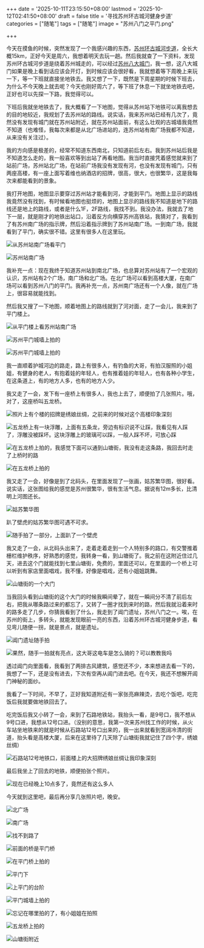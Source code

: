 +++
date = '2025-10-11T23:15:50+08:00'
lastmod = '2025-10-12T02:41:50+08:00'
draft = false
title = '寻找苏州环古城河健身步道'
categories = ["随笔"]
tags = ["随笔"]
image = "苏州八门之平门.png"

+++



今天在摸鱼的时候，突然发现了一个我感兴趣的东西，[苏州环古城河步道](https://www.lipk.org/)，全长大概15km，正好今天是周六，我想着明天去玩一趟。然后我就查了一下资料，发现苏州环古城河步道是绕着苏州城走的，可以经过[苏州八大城门](https://baike.baidu.com/item/%E8%8B%8F%E5%B7%9E%E5%8F%A4%E5%9F%8E%E5%85%AB%E9%97%A8/5239420)，我一想，这八大城门如果是晚上看到话应该会开灯，到时候应该会很好看，我就想着等下周晚上来玩一下，等一下班就直接坐地铁去。我又想了一下，既然是下周星期的时候下班去，为什么不今天晚上就去呢？今天也刚好周六了，等下班了休息一下就坐地铁去吧，正好也可以先探一下路，我觉得可以。

下班后我就坐地铁去了，我大概看了一下地图，觉得从苏州站下地铁可以离我想去的目的地较近，我规划了去苏州站的路线。说实话，我来苏州站已经有几次了，竟然没有发现有城门就在苏州站附近，就在苏州站面前，有这么壮观的古城墙我竟然不知道（也难怪，我每次来都是从北广场进站的，连苏州站有南广场我都不知道，从来没有关注过）。

我的方向感是极差的，经常不知道东西南北，只知道前后左右。我到苏州站后我是不知道怎么走的，我一般喜欢等到出站了再看地图。我当时直接凭着感觉就来到了站前广场，苏州站北广场，在站前广场我没有发现有河，也没有发现有城门，只有两座高楼，有一座上面写着维也纳酒店的招牌，很高，很大，也很繁华，这是我每次来都能看到的景象。

我打开地图，地图显示要穿过苏州站才能看到河，才能到平门。地图上显示的路线我竟然没有找到，有时候看地图也挺烦的，地图上显示的路线我不知道是地下的路线还是地上的路线，或者是什么1F，2F路线，我找不到。我没办法，我就去了地下一层，就是刚才的地铁出站口，沿着反方向横穿苏州高铁站，我猜对了，我看到了有苏州南广场的指示牌，然后沿着指示牌到了苏州站南广场。一到南广场，我就看到了平门，确实很不错。这里有很多人在这里玩。

![从苏州站南广场看平门](static/从苏州站南广场看平门.png)

![苏州站南广场](static/苏州站南广场.png)

我补充一点：现在我终于知道苏州站到南北广场，也总算对苏州站有了一个宏观的认识，苏州站有2个广场，南广场和北广场。在北广场可以看到高楼大厦，在南广场可以看到苏州八门的平门。我再补充一点，苏州南广场还有一个人像，就在广场上，很容易就能找到。

然后我又搜了一下地图，顺着地图上的路线就到了河对面，走了一会儿，我来到了平门楼上。

![从平门楼上看苏州站南广场](static/从平门楼上看苏州站南广场.png)

![苏州平门城墙上拍的](static/苏州平门城墙1.png)

![苏州平门城墙上拍的](static/苏州平门城墙2.png)

我一直顺着护城河边的路走，路上有很多人，有钓鱼的大哥，有拍汉服照的小姐姐，有健身的老人，有抱着娃的年轻人，也有推着娃的年轻人，也有各种小学生，在这条道上，有的地方人多，也有的地方人少。

我又走了一会，发下有一座桥上有很多人，我也上去了，顺便拍了几张照片。哦，对了，这座桥叫五龙桥。

![照片上有个楼的招牌是绣娘丝绸，之前来的时候对这个高楼印象深刻](static/image-20251012005240643.png)

![五龙桥上有一块浮雕，上面有五条龙，旁边有标识说不让踩，我看见有人踩了，浮雕没被踩坏。这块浮雕上的玻璃可以踩，一般人踩不坏，可放心踩](static/image-20251012005540793.png)

![在五龙桥上拍的，我感觉下面可以通到山塘街，我没有走这条路，我回去时走了上桥时的路](static/image-20251012010128495.png)

![在五龙桥上拍的](static/image-20251012010429031.png)

我又走了一会，好像是到了北码头，在里面发现了一张画，姑苏繁华图，很好看。说实话，这张图给我的感觉是苏州很繁华，很有生活气息。据说有12m多长，比清明上河图还长。

![姑苏繁华图](static/image-20251012012317460.png)

趴了壁虎的姑苏繁华图可遇不可求。

![随手拍了一部分，上面趴了一个壁虎](static/image-20251012011352469.png)

我又走了一会，从北码头出来了，走着走着走到一个人特别多的路口，有交警推着栅栏维护秩序，好熟悉的感觉，我转身一看，到山塘街了。我之前在这附近住过几天，进去这个门就能找到七里山塘街，免费的，里面还可以，在里面的一个桥上可以听到有家店里面唱戏，我不懂，好像是唱戏，还有小姐姐跳舞。

![山塘街的一个大门](static/image-20251012012945797.png)

当我回头看到山塘街的这个大门的时候我瞬间晕了，就在一瞬间分不清了前后左右，把我从哪条路过来的都忘了，又转了一圈才找到来时的路，然后我就沿着来时的路多走了几步，你猜我看到了什么，我走到了阊门遗址，苏州八门之一。唉，在苏州的街上，多转头，就能发现眼前一亮的东西，沿着苏州环古城河健身步道，看见弯儿随便一拐，就是景点，就是遗址。

![阊门遗址随手拍](static/image-20251012014412534.png)

![果然，随手一拍就有亮点，这大哥这电车是怎么骑的？可以教教我吗](static/image-20251012014603081.png)

透过阊门向里面看，我看到了两排古风建筑，感觉还不少，本来想进去看一下的，我想了一下，还是没有进去，下次有空再从阊门进去吧。在今天，我还不想解开阊门神秘的面纱。

我看了一下时间，不早了，正好我知道附近有一家张亮麻辣烫，去吃个饭吧，吃完饭后我就要做地铁回去了。

吃完饭后我又小转了一会，来到了石路地铁站，我抬头一看，是9号口，我不想从9号口进，我想从12号口进。（没别的意思，我第一次来苏州找工作的时候，从火车站坐地铁来的就是时候从石路站12号口出来的，我一出来就看到宽阔冷清的街道，抬头看是高楼大厦，后来在这里待了几天除了山塘街我就记住了四个字，绣娘丝绸）

![石路站12号地铁口，前面楼上的大招牌绣娘丝绸让我印象深刻](static/image-20251012021331555.png)

最后我坐上了回去的地铁，顺便拍张个照片。

![现在已经晚上10点多了，竟然还有这么多人](static/image-20251012022047366.png)

今天就到这里吧，最后再分享几张照片吧，晚安。

![北广场](static/image-20251012022734925.png)

![南广场](static/image-20251012022812925.png)

![找不到路了](static/image-20251012022906378.png)



![前面的桥是平门桥](static/image-20251012022933743.png)

![在平门桥上拍的](static/image-20251012023030740.png)

![平门下](static/image-20251012023137684.png)

![上平门的台阶](static/image-20251012023224881.png)

![平门城墙上拍的](static/image-20251012023350900.png)

![忘记在哪里拍的了，有小姐姐在拍照](static/image-20251012023424767.png)

![五龙桥上拍的](static/image-20251012022317893.png)

![山塘街附近](static/image-20251012023509410.png)



